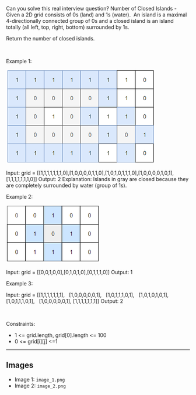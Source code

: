 Can you solve this real interview question? Number of Closed Islands - Given a 2D grid consists of 0s (land) and 1s (water).  An island is a maximal 4-directionally connected group of 0s and a closed island is an island totally (all left, top, right, bottom) surrounded by 1s.

Return the number of closed islands.

 

Example 1:

![Example 1](./image_1.png)


Input: grid = [[1,1,1,1,1,1,1,0],[1,0,0,0,0,1,1,0],[1,0,1,0,1,1,1,0],[1,0,0,0,0,1,0,1],[1,1,1,1,1,1,1,0]]
Output: 2
Explanation: 
Islands in gray are closed because they are completely surrounded by water (group of 1s).

Example 2:

![Example 2](./image_2.png)


Input: grid = [[0,0,1,0,0],[0,1,0,1,0],[0,1,1,1,0]]
Output: 1


Example 3:


Input: grid = [[1,1,1,1,1,1,1],
               [1,0,0,0,0,0,1],
               [1,0,1,1,1,0,1],
               [1,0,1,0,1,0,1],
               [1,0,1,1,1,0,1],
               [1,0,0,0,0,0,1],
               [1,1,1,1,1,1,1]]
Output: 2


 

Constraints:

 * 1 <= grid.length, grid[0].length <= 100
 * 0 <= grid[i][j] <=1

---

## Images

- Image 1: `image_1.png`
- Image 2: `image_2.png`
